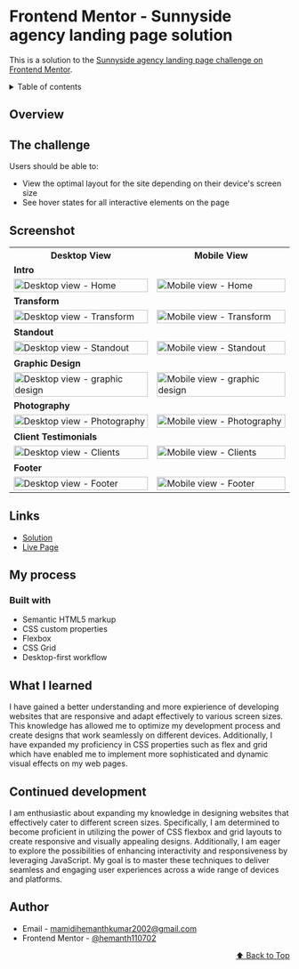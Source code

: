 <div id="top"></div>

# Frontend Mentor - Sunnyside agency landing page solution

This is a solution to the [Sunnyside agency landing page challenge on Frontend Mentor](https://www.frontendmentor.io/challenges/sunnyside-agency-landing-page-7yVs3B6ef).

<details>
<summary>Table of contents</summary>

-   [Overview](#overview)
    -   [The challenge](#the-challenge)
    -   [Screenshots](#screenshots)
    -   [Links](#links)
-   [My process](#my-process)
    -   [Built with](#built-with)
    -   [What I learned](#what-i-learned)
    -   [Continued Development](#continued-development)
-   [Author](#author)
-   [Acknowledgments](#acknowledgments)

</details>

## Overview

## The challenge

Users should be able to:

- View the optimal layout for the site depending on their device's screen size
- See hover states for all interactive elements on the page

## Screenshot

<table>
    <tr>
        <th>Desktop View</th>
        <th>Mobile View</th>
    </tr>
    <tr>
      <td colspan="3" style="text-align: left;font-weight: bold;">Intro</td>
    </tr>
    <tr>
        <td>
            <img src="https://github.com/hemanth110702/sunnyside-agency-landing-page-challenge/assets/89832451/310dff9d-ba66-4ed1-b175-c5d4699f5451" width="100%" title="Desktop view - Home"/>
        </td>
        <td>
            <img src="https://github.com/hemanth110702/sunnyside-agency-landing-page-challenge/assets/89832451/62368564-d03f-4c16-a858-1dde75a54811" width="100%" title="Mobile view - Home"/>
        </td>
    </tr>
    <tr>
      <td colspan="3" style="text-align: left;font-weight: bold;">Transform</td>
    </tr>
    <tr>
        <td>
            <img src="https://github.com/hemanth110702/sunnyside-agency-landing-page-challenge/assets/89832451/b8c02ca3-cb66-4323-8d77-49cc30881b37" width="100%" title="Desktop view - Transform"/>
        </td>
        <td>
            <img src="https://github.com/hemanth110702/sunnyside-agency-landing-page-challenge/assets/89832451/44b06a2e-aed4-4466-8260-1c1e9dfce1ff" width="100%" title="Mobile view - Transform"/>
        </td>
    </tr>
    <tr>
      <td colspan="3" style="text-align: left;font-weight: bold;">Standout</td>
    </tr>
    <tr>
        <td>
            <img src="https://github.com/hemanth110702/sunnyside-agency-landing-page-challenge/assets/89832451/431ea855-b1a5-403e-bd21-1f2f9a646c52" width="100%" title="Desktop view - Standout"/>
        </td>
        <td>
            <img src="https://github.com/hemanth110702/sunnyside-agency-landing-page-challenge/assets/89832451/b89dc79b-6996-4bec-8272-7d4bd5679fe9" width="100%" title="Mobile view - Standout"/>
        </td>
    </tr>
    <tr>
      <td colspan="3" style="text-align: left;font-weight: bold;">Graphic Design</td>
    </tr>
    <tr>
        <td>
            <img src="https://github.com/hemanth110702/sunnyside-agency-landing-page-challenge/assets/89832451/20f6f9d5-321d-4aa2-97bc-23b7bca5ff3b" width="100%" title="Desktop view - graphic design"/>
        </td>
        <td>
            <img src="https://github.com/hemanth110702/sunnyside-agency-landing-page-challenge/assets/89832451/85cbefaf-470c-4b61-b952-d6ce79beccfd" width="100%" title="Mobile view - graphic design"/>
        </td>
    </tr>
    <tr>
      <td colspan="3" style="text-align: left;font-weight: bold;">Photography</td>
    </tr>
    <tr>
        <td>
            <img src="https://github.com/hemanth110702/sunnyside-agency-landing-page-challenge/assets/89832451/20f6f9d5-321d-4aa2-97bc-23b7bca5ff3b" width="100%" title="Desktop view - Photography"/>
        </td>
        <td>
            <img src="https://github.com/hemanth110702/sunnyside-agency-landing-page-challenge/assets/89832451/5a26033e-e7eb-4c14-8316-1589143025ea" width="100%" title="Mobile view - Photography"/>
        </td>
    </tr>
    <tr>
      <td colspan="3" style="text-align: left;font-weight: bold;">Client Testimonials</td>
    </tr>
    <tr>
        <td>
            <img src="https://github.com/hemanth110702/sunnyside-agency-landing-page-challenge/assets/89832451/6954689c-bda6-411f-8d9a-494d65b5717a" width="100%" title="Desktop view - Clients"/>
        </td>
        <td>
            <img src="https://github.com/hemanth110702/sunnyside-agency-landing-page-challenge/assets/89832451/1d78db23-4a42-4d63-b407-3cdb287a5fdd" width="100%" title="Mobile view - Clients"/>
        </td>
    </tr>
    <tr>
      <td colspan="3" style="text-align: left;font-weight: bold;">Footer</td>
    </tr>
    <tr>
        <td>
            <img src="https://github.com/hemanth110702/sunnyside-agency-landing-page-challenge/assets/89832451/bd32cd58-6f00-4fcf-8942-47e8b60d87d8" width="100%" title="Desktop view - Footer"/>
        </td>
        <td>
            <img src="https://github.com/hemanth110702/sunnyside-agency-landing-page-challenge/assets/89832451/0ddba67f-9acb-4182-9d7e-40d09dd9d44d" width="100%" title="Mobile view - Footer"/>
        </td>
    </tr>
</table>

## Links

- [Solution](https://github.com/hemanth110702/sunnyside-agency-landing-page-challenge)
- [Live Page](https://hemanth110702.github.io/sunnyside-agency-landing-page-challenge/)

## My process

### Built with

- Semantic HTML5 markup
- CSS custom properties
- Flexbox
- CSS Grid
- Desktop-first workflow

## What I learned

I have gained a better understanding and more expierience of developing websites that are responsive and adapt effectively to various screen sizes. This knowledge has allowed me to optimize my development process and create designs that work seamlessly on different devices. Additionally, I have expanded my proficiency in CSS properties such as flex and grid which have enabled me to implement more sophisticated and dynamic visual effects on my web pages.

## Continued development

I am enthusiastic about expanding my knowledge in designing websites that effectively cater to different screen sizes. Specifically, I am determined to become proficient in utilizing the power of CSS flexbox and grid layouts to create responsive and visually appealing designs. Additionally, I am eager to explore the possibilities of enhancing interactivity and responsiveness by leveraging JavaScript. My goal is to master these techniques to deliver seamless and engaging user experiences across a wide range of devices and platforms.

## Author

- Email - [mamidihemanthkumar2002@gmail.com](mailto:mamidihemanthkumar2002@gmail.com)
- Frontend Mentor - [@hemanth110702](https://www.frontendmentor.io/profile/hemanth110702)

<p align="right"><a href="#top">⬆️ Back to Top</a></p>


